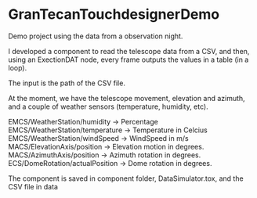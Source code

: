 # GranTecanTouchdesignerDemo

Demo project using the data from a observation night.

I developed a component to read the telescope data from a CSV, and then, using an ExectionDAT node, every frame outputs the values in a table (in a loop).

The input is the path of the CSV file.

At the moment, we have the telescope movement, elevation and azimuth, and a couple of weather sensors (temperature, humidity, etc). 

EMCS/WeatherStation/humidity -> Percentage 
EMCS/WeatherStation/temperature	-> Temperature in Celcius
EMCS/WeatherStation/windSpeed	-> WindSpeed in m/s
MACS/ElevationAxis/position	-> Elevation motion in degrees.
MACS/AzimuthAxis/position	-> Azimuth rotation in degrees.
ECS/DomeRotation/actualPosition -> Dome rotation in degrees.

The component is saved in component folder, DataSimulator.tox, and the CSV file in data
